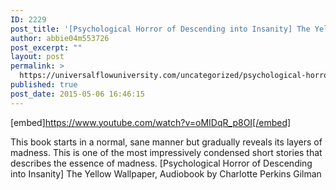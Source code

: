 ```yaml
---
ID: 2229
post_title: '[Psychological Horror of Descending into Insanity] The Yellow Wallpaper (Horror Audiobook)'
author: abbie04m553726
post_excerpt: ""
layout: post
permalink: >
  https://universalflowuniversity.com/uncategorized/psychological-horror-of-descending-into-insanity-the-yellow-wallpaper-horror-audiobook/
published: true
post_date: 2015-05-06 16:46:15
---
```

[embed]https://www.youtube.com/watch?v=oMIDqR_p8OI[/embed]<br>
<p>This book starts in a normal, sane manner but gradually reveals its layers of madness. This is one of the most impressively condensed short stories that describes the essence of madness.
[Psychological Horror of Descending into Insanity] The Yellow Wallpaper, Audiobook by Charlotte Perkins Gilman</p>